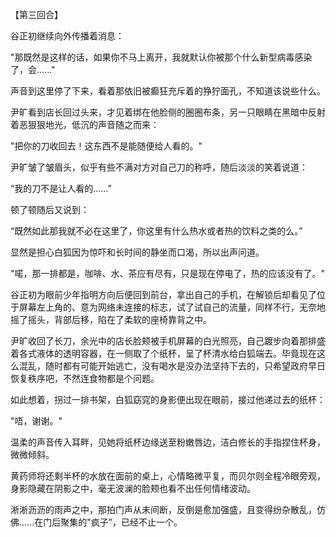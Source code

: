 【第三回合】

谷正初继续向外传播着消息：

"那既然是这样的话，如果你不马上离开，我就默认你被那个什么新型病毒感染了，会......"

声音到这里停了下来，看着那依旧被癫狂充斥着的狰狞面孔，不知道该说些什么。

尹旷看到店长回过头来，才见着绑在他脸侧的圈圈布条，另一只眼睛在黑暗中反射着恶狠狠地光，低沉的声音随之而来：

"把你的刀收回去！这东西不是能随便给人看的。"

尹旷皱了皱眉头，似乎有些不满对方对自己刀的称呼，随后淡淡的笑着说道：

“我的刀不是让人看的……”

顿了顿随后又说到：

“既然如此那我就不必在这里了，你这里有什么热水或者热的饮料之类的么。”

显然是担心白狐因为惊吓和长时间的静坐而口渴，所以出声问道。

"喏，那一排都是，咖啡、水、茶应有尽有，只是现在停电了，热的应该没有了。"

谷正初为眼前少年指明方向后便回到前台，拿出自己的手机，在解锁后却看见了位于屏幕左上角的、意为网络未连接的标志，试了试自己的流量，同样不行，无奈地摇了摇头，背部后移，陷在了柔软的座椅靠背之中。

尹旷收回了长刀，余光中的店长脸颊被手机屏幕的白光照亮，自己踱步向着那排盛着各式液体的透明容器，在一侧取了个纸杯，呈了杯清水给白狐端去。毕竟现在这么混乱，随时都有可能开始逃亡，没有喝水是没办法坚持下去的，只希望政府早日恢复秩序吧，不然连食物都是个问题。

如此想着，拐过一排书架，白狐窈窕的身影便出现在眼前，接过他递过去的纸杯：

"唔，谢谢。"

温柔的声音传入耳畔，见她将纸杯边缘送至粉嫩唇边，洁白修长的手指捏住杯身，微微倾斜。

黄药师将还剩半杯的水放在面前的桌上，心情略微平复，而贝尔则全程冷眼旁观，身影隐藏在阴影之中，毫无波澜的脸颊也看不出任何情绪波动。

淅淅沥沥的雨声之中，那拍门声从未间断，反倒是愈加强盛，且变得纷杂散乱，仿佛......在门后聚集的"疯子”，已经不止一个。